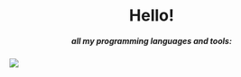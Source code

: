 <h1 align="center">Hello!</h1>


<h5 align="center">all my programming languages and tools: </h5>
<img src="https://www.vectorlogo.zone/logos/rust-lang/rust-lang-icon.svg">
